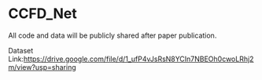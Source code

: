 # CCFD_Net

All code and data will be publicly shared after paper publication.

Dataset Link:https://drive.google.com/file/d/1_ufP4vJsRsN8YCIn7NBEOh0cwoLRhj2m/view?usp=sharing
